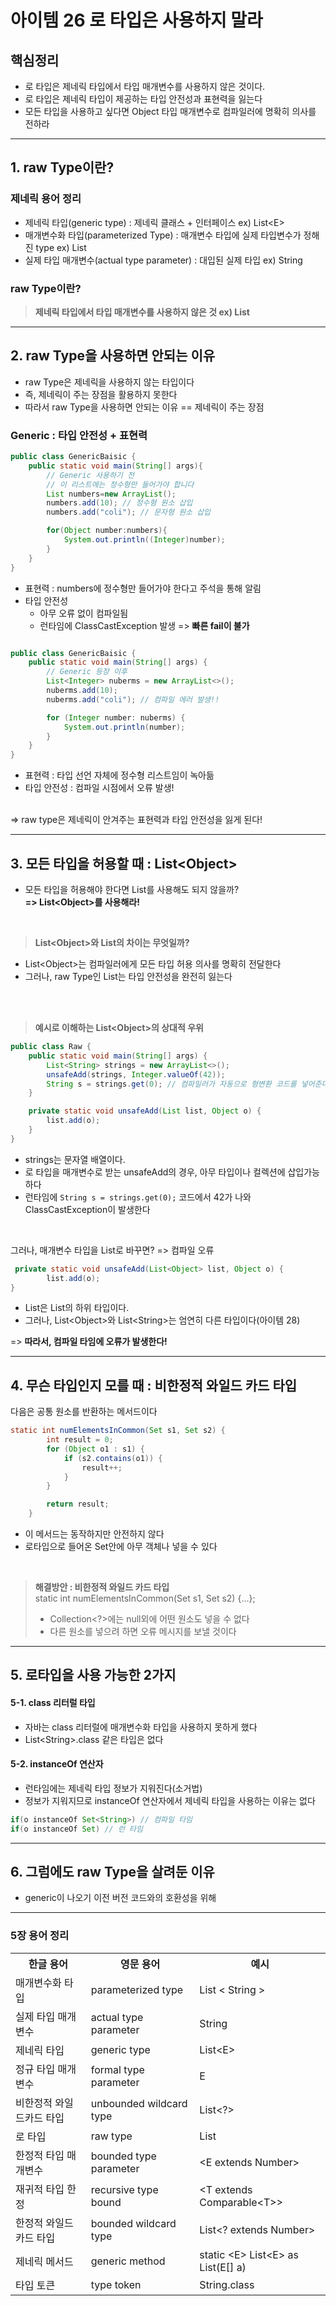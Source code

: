 # 아이템 26 로 타입은 사용하지 말라

## 핵심정리
- 로 타입은 제네릭 타입에서 타입 매개변수를 사용하지 않은 것이다.
- 로 타입은 제네릭 타입이 제공하는 타입 안전성과 표현력을 잃는다
- 모든 타입을 사용하고 싶다면 Object 타입 매개변수로 컴파일러에 명확히 의사를 전하라

---

## 1. raw Type이란?

### 제네릭 용어 정리
- 제네릭 타입(generic type) : 제네릭 클래스 + 인터페이스 ex) List&lt;E&gt;
- 매개변수화 타입(parameterized Type) : 매개변수 타입에 실제 타입변수가 정해진 type ex) List<String>
- 실제 타입 매개변수(actual type parameter) : 대입된 실제 타입 ex) String

### raw Type이란?
> **제네릭 타입에서 타입 매개변수를 사용하지 않은 것 ex) List**

---
## 2. raw Type을 사용하면 안되는 이유

- raw Type은 제네릭을 사용하지 않는 타입이다
- 즉, 제네릭이 주는 장점을 활용하지 못한다
- 따라서 raw Type을 사용하면 안되는 이유 == 제네릭이 주는 장점

### Generic : 타입 안전성 + 표현력

```java
public class GenericBaisic {
    public static void main(String[] args){
        // Generic 사용하기 전
        // 이 리스트에는 정수형만 들어가야 합니다
        List numbers=new ArrayList();
        numbers.add(10); // 정수형 원소 삽입
        numbers.add("coli"); // 문자형 원소 삽입

        for(Object number:numbers){
            System.out.println((Integer)number);
        }
    }
}
```

- 표현력 : numbers에 정수형만 들어가야 한다고 주석을 통해 알림
- 타입 안전성
  - 아무 오류 없이 컴파일됨
  - 런타임에 ClassCastException 발생 => **빠른 fail이 불가**

```java

public class GenericBaisic {
    public static void main(String[] args) {
        // Generic 등장 이후
        List<Integer> nuberms = new ArrayList<>();
        nuberms.add(10);
        nuberms.add("coli"); // 컴파일 에러 발생!!

        for (Integer number: nuberms) {
            System.out.println(number);
        }
    }
}
```

- 표현력 : 타입 선언 자체에 정수형 리스트임이 녹아듦
- 타입 안전성 : 컴파일 시점에서 오류 발생!

<br>
=> raw type은 제네릭이 안겨주는 표현력과 타입 안전성을 잃게 된다!

---
## 3. 모든 타입을 허용할 때 : List&lt;Object&gt; 
- 모든 타입을 허용해야 한다면 List를 사용해도 되지 않을까?  
**=> List&lt;Object&gt;를 사용해라!**

<br>

> **List&lt;Object&gt;와 List의 차이는 무엇일까?**
- List&lt;Object&gt;는 컴파일러에게 모든 타입 허용 의사를 명확히 전달한다
- 그러나, raw Type인 List는 타입 안전성을 완전히 잃는다

<br>
<br>

> **예시로 이해하는 List&lt;Object&gt;의 상대적 우위**


```java
public class Raw {
    public static void main(String[] args) {
        List<String> strings = new ArrayList<>();
        unsafeAdd(strings, Integer.valueOf(42));
        String s = strings.get(0); // 컴파일러가 자동으로 형변환 코드를 넣어준다.
    }

    private static void unsafeAdd(List list, Object o) {
        list.add(o);
    }
}
```
- strings는 문자열 배열이다.
- 로 타입을 매개변수로 받는 unsafeAdd의 경우, 아무 타입이나 컬렉션에 삽입가능하다
- 런타임에 `String s = strings.get(0);` 코드에서 42가 나와 ClassCastException이 발생한다

<br>

그러나, 매개변수 타입을 List<Object>로 바꾸면? => 컴파일 오류

```java
 private static void unsafeAdd(List<Object> list, Object o) {
        list.add(o);
}
```

- List<String>은 List의 하위 타입이다.
- 그러나, List&lt;Object&gt;와 List&lt;String&gt;는 엄연히 다른 타입이다(아이템 28)

=> **따라서, 컴파일 타임에 오류가 발생한다!**

<hr>

## 4. 무슨 타입인지 모를 때 : 비한정적 와일드 카드 타입

다음은 공통 원소를 반환하는 메서드이다

```java
static int numElementsInCommon(Set s1, Set s2) {
        int result = 0;
        for (Object o1 : s1) {
            if (s2.contains(o1)) {
                result++;
            }
        }

        return result;
    }
```
- 이 메서드는 동작하지만 안전하지 않다
- 로타입으로 들어온 Set안에 아무 객체나 넣을 수 있다  

<br>

> **해결방안 : 비한정적 와일드 카드 타입**  
> static int numElementsInCommon(Set<?> s1, Set<?> s2) {...};
> - Collection<?>에는 null외에 어떤 원소도 넣을 수 없다
> - 다른 원소를 넣으려 하면 오류 메시지를 보낼 것이다

---
## 5. 로타입을 사용 가능한 2가지

#### 5-1. class 리터럴 타입
- 자바는 class 리터럴에 매개변수화 타입을 사용하지 못하게 했다
- List&lt;String&gt;.class 같은 타입은 없다


#### 5-2. instanceOf 연산자
- 런타임에는 제네릭 타입 정보가 지워진다(소거법)
- 정보가 지워지므로 instanceOf 연산자에서 제네릭 타입을 사용하는 이유는 없다
```java
if(o instanceOf Set<String>) // 컴파일 타임
if(o instanceOf Set) // 런 타임
```
---

## 6. 그럼에도 raw Type을 살려둔 이유
- generic이 나오기 이전 버전 코드와의 호환성을 위해

--- 

### 5장 용어 정리
<table>
<tr><th>한글 용어</th><th>영문 용어</th><th>예시</th></tr>
<tr><td>매개변수화 타입</td><td>parameterized type</td><td>List &lt String &gt </td></tr>
<tr><td>실제 타입 매개변수</td><td>actual type parameter</td><td>String</td></tr>
<tr><td>제네릭 타입</td><td>generic type</td><td>List&lt;E&gt; </td></tr>
<tr><td>정규 타입 매개변수</td><td>formal type parameter</td><td>E</td></tr>
<tr><td>비한정적 와일드카드 타입</td><td>unbounded wildcard type</td><td>List&lt;?&gt;</td></tr>
<tr><td>로 타입</td><td>raw type</td><td>List</td></tr>
<tr><td>한정적 타입 매개변수</td><td>bounded type parameter</td><td>&lt;E extends Number&gt;</td></tr>
<tr><td>재귀적 타입 한정</td><td>recursive type bound</td><td>&lt;T extends Comparable&lt;T&gt;&gt;</td></tr>
<tr><td>한정적 와일드카드 타입</td><td>bounded wildcard type</td><td>List&lt;? extends Number&gt;</td></tr>
<tr><td>제네릭 메서드</td><td>generic method</td><td>static &lt;E&gt; List&lt;E&gt; as List(E[] a)</td></tr>
<tr><td>타입 토큰</td><td>type token</td><td>String.class</td></tr></table>
